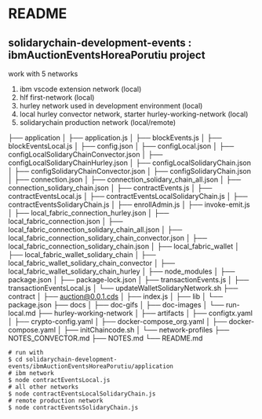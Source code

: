# README

## solidarychain-development-events : ibmAuctionEventsHoreaPorutiu project

work with 5 networks

1. ibm vscode extension network (local)
2. hlf first-network (local)
3. hurley network used in development environment (local)
4. local hurley convector network, starter hurley-working-network (local)
5. solidarychain production network  (local/remote)

├── application
│   ├── application.js
│   ├── blockEvents.js
│   ├── blockEventsLocal.js
│   ├── config.json
│   ├── configLocal.json
│   ├── configLocalSolidaryChainConvector.json
│   ├── configLocalSolidaryChainHurley.json
│   ├── configLocalSolidaryChain.json
│   ├── configSolidaryChainConvector.json
│   ├── configSolidaryChain.json
│   ├── connection.json
│   ├── connection_solidary_chain_all.json
│   ├── connection_solidary_chain.json
│   ├── contractEvents.js
│   ├── contractEventsLocal.js
│   ├── contractEventsLocalSolidaryChain.js
│   ├── contractEventsSolidaryChain.js
│   ├── enrollAdmin.js
│   ├── invoke-emit.js
│   ├── local_fabric_connection_hurley.json
│   ├── local_fabric_connection.json
│   ├── local_fabric_connection_solidary_chain_all.json
│   ├── local_fabric_connection_solidary_chain_convector.json
│   ├── local_fabric_connection_solidary_chain.json
│   ├── local_fabric_wallet
│   ├── local_fabric_wallet_solidary_chain
│   ├── local_fabric_wallet_solidary_chain_convector
│   ├── local_fabric_wallet_solidary_chain_hurley
│   ├── node_modules
│   ├── package.json
│   ├── package-lock.json
│   ├── transactionEvents.js
│   ├── transactionEventsLocal.js
│   └── updateWalletSolidaryNetwork.sh
├── contract
│   ├── auction@0.0.1.cds
│   ├── index.js
│   ├── lib
│   └── package.json
├── docs
│   ├── doc-gifs
│   ├── doc-images
│   └── run-local.md
├── hurley-working-network
│   ├── artifacts
│   ├── configtx.yaml
│   ├── crypto-config.yaml
│   ├── docker-compose_org.yaml
│   ├── docker-compose.yaml
│   ├── initChaincode.sh
│   └── network-profiles
├── NOTES_CONVECTOR.md
├── NOTES.md
└── README.md

```shell
# run with 
$ cd solidarychain-development-events/ibmAuctionEventsHoreaPorutiu/application
# ibm network
$ node contractEventsLocal.js 
# all other networks
$ node contractEventsLocalSolidaryChain.js
# remote production network
$ node contractEventsSolidaryChain.js
```
